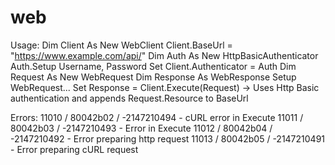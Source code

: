 # web
Usage:
Dim Client As New WebClient
Client.BaseUrl = "https://www.example.com/api/"
Dim Auth As New HttpBasicAuthenticator
Auth.Setup Username, Password
Set Client.Authenticator = Auth
Dim Request As New WebRequest
Dim Response As WebResponse
Setup WebRequest...
Set Response = Client.Execute(Request)
-> Uses Http Basic authentication and appends Request.Resource to BaseUrl


Errors:
11010 / 80042b02 / -2147210494 - cURL error in Execute
11011 / 80042b03 / -2147210493 - Error in Execute
11012 / 80042b04 / -2147210492 - Error preparing http request
11013 / 80042b05 / -2147210491 - Error preparing cURL request
